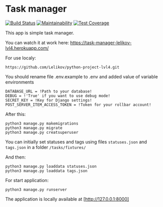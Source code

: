 # Task manager
[![Build Status](https://travis-ci.org/Lelikov/python-project-lvl4.svg?branch=master)](https://travis-ci.org/Lelikov/python-project-lvl4)
[![Maintainability](https://api.codeclimate.com/v1/badges/4bd002caabd84f2327dd/maintainability)](https://codeclimate.com/github/Lelikov/python-project-lvl4/maintainability)
[![Test Coverage](https://api.codeclimate.com/v1/badges/4bd002caabd84f2327dd/test_coverage)](https://codeclimate.com/github/Lelikov/python-project-lvl4/test_coverage)

This app is simple task manager.

You can watch it at work here:
https://task-manager-lelikov-lvl4.herokuapp.com/

For use localy:
``` 
https://github.com/Lelikov/python-project-lvl4.git
```
You should rename file .env.example to .env and added value of variable environments
```
DATABASE_URL = !Path to your database!
DEBUG = !'True' if you want to use debug mode!
SECRET_KEY = !Key for Django settings!
POST_SERVER_ITEM_ACCESS_TOKEN = !Token for your rollbar account!
```
After this:
```
python3 manage.py makemigrations
python3 manage.py migrate
python3 manage.py creatsuperuser
``` 

You can initially set statuses and tags using files `statuses.json` and `tags.json` in a folder `/tasks/fixtures/`

And then:
```
python3 manage.py loaddata statuses.json
python3 manage.py loaddata tags.json
```
For start application:
```
python3 manage.py runserver
```
The application is locally available at [http://127.0.0.1:8000]